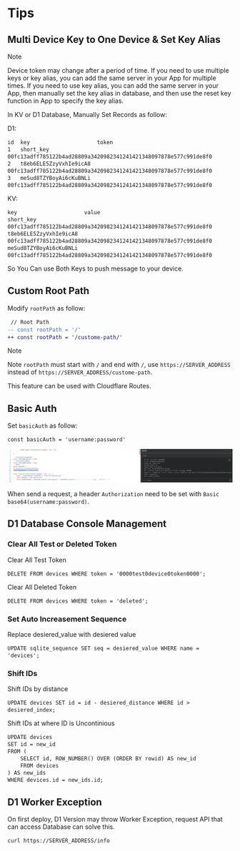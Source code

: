 # Tips

## Multi Device Key to One Device & Set Key Alias

> [!NOTE]
> Device token may change after a period of time. If you need to use multiple keys or key alias, you can add the same server in your App for multiple times. If you need to use key alias, you can add the same server in your App, then manually set the key alias in database, and then use the reset key function in App to specify the key alias.

In KV or D1 Database, Manually Set Records as follow:

D1:
```
id  key                     token
1   short_key               00fc13adff785122b4ad28809a3420982341241421348097878e577c991de8f0
2   t8eb6ELE5ZzyVxhIe9icA8  00fc13adff785122b4ad28809a3420982341241421348097878e577c991de8f0
3   meSud8TZYBoyAi6cKuBNLi  00fc13adff785122b4ad28809a3420982341241421348097878e577c991de8f0
```

KV:
```
key                     value
short_key               00fc13adff785122b4ad28809a3420982341241421348097878e577c991de8f0
t8eb6ELE5ZzyVxhIe9icA8  00fc13adff785122b4ad28809a3420982341241421348097878e577c991de8f0
meSud8TZYBoyAi6cKuBNLi  00fc13adff785122b4ad28809a3420982341241421348097878e577c991de8f0
```

So You Can use Both Keys to push message to your device.

## Custom Root Path

Modify `rootPath` as follow:

```diff
 // Root Path
-- const rootPath = '/'
++ const rootPath = '/custome-path/'
```

> [!NOTE]
> Note `rootPath` must start with `/` and end with `/`, use `https://SERVER_ADDRESS` instead of `https://SERVER_ADDRESS/custome-path`.

This feature can be used with Cloudflare Routes.

<!-- <p align="center">
    <img src="images/tips/Screenshot from 2024-06-16 00-11-33.png" width="500">
</p> -->

## Basic Auth
Set `basicAuth` as follow:
```
const basicAuth = 'username:password'
```

<p align="center">
    <img src="images/tips/Screenshot from 2024-09-18 18-13-07.png">
</p>

When send a request, a header `Authorization` need to be set with `Basic base64(username:password)`.

## D1 Database Console Management

### Clear All Test or Deleted Token

Clear All Test Token

```
DELETE FROM devices WHERE token = '0000test0device0token0000';
```

Clear All Deleted Token

```
DELETE FROM devices WHERE token = 'deleted';
```

### Set Auto Increasement Sequence

Replace desiered_value with desiered value

```
UPDATE sqlite_sequence SET seq = desiered_value WHERE name = 'devices';
```

### Shift IDs

Shift IDs by distance

```
UPDATE devices SET id = id - desiered_distance WHERE id > desiered_index;
```

Shift IDs at where ID is Uncontinious

```
UPDATE devices
SET id = new_id
FROM (
    SELECT id, ROW_NUMBER() OVER (ORDER BY rowid) AS new_id
    FROM devices
) AS new_ids
WHERE devices.id = new_ids.id;
```

## D1 Worker Exception

On first deploy, D1 Version may throw Worker Exception, request API that can access Database can solve this.

```
curl https://SERVER_ADDRESS/info
```